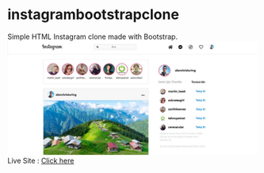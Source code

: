 # instagrambootstrapclone
Simple HTML Instagram clone made with Bootstrap.
![Pic](./Screenshot.jpg)
Live Site : [Click here](https://mustafadede.github.io/bootstrap-instagram-clone/)
